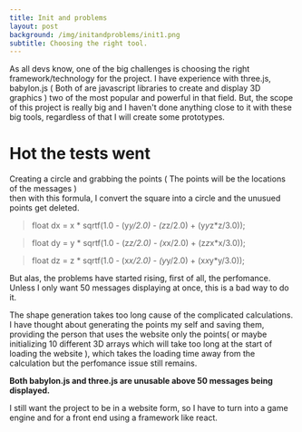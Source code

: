 ```yaml
---
title: Init and problems
layout: post
background: /img/initandproblems/init1.png
subtitle: Choosing the right tool.
---
```


As all devs know, one of the big challenges is choosing the right framework/technology for the project. I have experience with three.js, babylon.js ( Both of are javascript libraries to create and display 3D graphics ) two of the most popular and powerful in that field. But, the scope of this project is really big and I haven't done anything close to it with these big tools, regardless of that I will create some prototypes.

# Hot the tests went

Creating a circle and grabbing the points ( The points will be the locations of the messages )<br>
then with this formula, I convert the square into a circle
and the unusued points get deleted.

> float dx = x * sqrtf(1.0 - (y*y/2.0) - (z*z/2.0) + (y*y*z*z/3.0));<br>

> float dy = y * sqrtf(1.0 - (z*z/2.0) - (x*x/2.0) + (z*z*x*x/3.0));<br>

> float dz = z * sqrtf(1.0 - (x*x/2.0) - (y*y/2.0) + (x*x*y*y/3.0));<br>

But alas, the problems have started rising, first of all, the perfomance.
Unless I only want 50 messages displaying at once, this is a bad way to do it.<br>

The shape generation takes too long cause of the complicated calculations.
I have thought about generating the points my self and saving them, providing the person that uses the website only the points( or maybe initializing 10 different 3D arrays which will take too long at the start of loading the website ), which takes the loading time away from the calculation but the perfomance issue still remains.

<b>Both babylon.js and three.js are unusable above 50 messages being displayed.</b>

I still want the project to be in a website form, so I have to turn into a game engine and for a front end using a framework like react.
